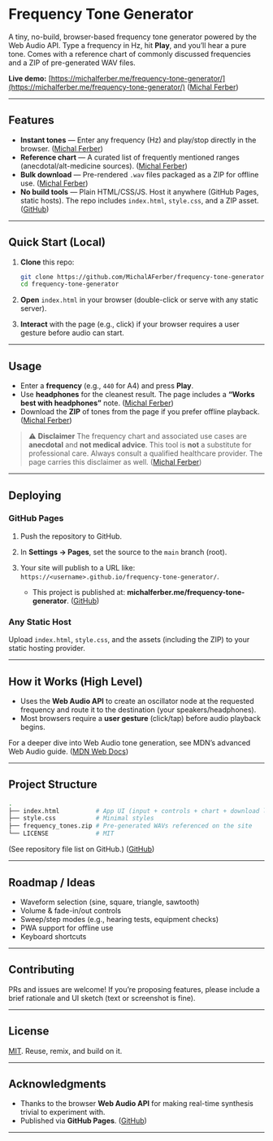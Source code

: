 # Frequency Tone Generator

A tiny, no-build, browser-based frequency tone generator powered by the Web Audio API. Type a frequency in Hz, hit **Play**, and you’ll hear a pure tone. Comes with a reference chart of commonly discussed frequencies and a ZIP of pre-generated WAV files.

**Live demo:** [https://michalferber.me/frequency-tone-generator/](https://michalferber.me/frequency-tone-generator/) ([Michal Ferber][1])

---

## Features

* **Instant tones** — Enter any frequency (Hz) and play/stop directly in the browser. ([Michal Ferber][1])
* **Reference chart** — A curated list of frequently mentioned ranges (anecdotal/alt-medicine sources). ([Michal Ferber][1])
* **Bulk download** — Pre-rendered `.wav` files packaged as a ZIP for offline use. ([Michal Ferber][1])
* **No build tools** — Plain HTML/CSS/JS. Host it anywhere (GitHub Pages, static hosts). The repo includes `index.html`, `style.css`, and a ZIP asset. ([GitHub][2])

---

## Quick Start (Local)

1. **Clone** this repo:

   ```bash
   git clone https://github.com/MichalAFerber/frequency-tone-generator.git
   cd frequency-tone-generator
   ```

2. **Open** `index.html` in your browser (double-click or serve with any static server).
3. **Interact** with the page (e.g., click) if your browser requires a user gesture before audio can start.

---

## Usage

* Enter a **frequency** (e.g., `440` for A4) and press **Play**.
* Use **headphones** for the cleanest result. The page includes a **“Works best with headphones”** note. ([Michal Ferber][1])
* Download the **ZIP** of tones from the page if you prefer offline playback. ([Michal Ferber][1])

> ⚠️ **Disclaimer**
> The frequency chart and associated use cases are **anecdotal** and **not medical advice**. This tool is **not** a substitute for professional care. Always consult a qualified healthcare provider. The page carries this disclaimer as well. ([Michal Ferber][1])

---

## Deploying

### GitHub Pages

1. Push the repository to GitHub.
2. In **Settings → Pages**, set the source to the `main` branch (root).
3. Your site will publish to a URL like: `https://<username>.github.io/frequency-tone-generator/`.

   * This project is published at: **michalferber.me/frequency-tone-generator**. ([GitHub][2])

### Any Static Host

Upload `index.html`, `style.css`, and the assets (including the ZIP) to your static hosting provider.

---

## How it Works (High Level)

* Uses the **Web Audio API** to create an oscillator node at the requested frequency and route it to the destination (your speakers/headphones).
* Most browsers require a **user gesture** (click/tap) before audio playback begins.

For a deeper dive into Web Audio tone generation, see MDN’s advanced Web Audio guide. ([MDN Web Docs][3])

---

## Project Structure

```bash
.
├── index.html          # App UI (input + controls + chart + download link)
├── style.css           # Minimal styles
├── frequency_tones.zip # Pre-generated WAVs referenced on the site
└── LICENSE             # MIT
```

(See repository file list on GitHub.) ([GitHub][2])

---

## Roadmap / Ideas

* Waveform selection (sine, square, triangle, sawtooth)
* Volume & fade-in/out controls
* Sweep/step modes (e.g., hearing tests, equipment checks)
* PWA support for offline use
* Keyboard shortcuts

---

## Contributing

PRs and issues are welcome! If you’re proposing features, please include a brief rationale and UI sketch (text or screenshot is fine).

---

## License

[MIT](./LICENSE). Reuse, remix, and build on it.

---

## Acknowledgments

* Thanks to the browser **Web Audio API** for making real-time synthesis trivial to experiment with.
* Published via **GitHub Pages**. ([GitHub][2])

---

[1]: https://michalferber.me/frequency-tone-generator/ "Frequency Tone Generator"
[2]: https://github.com/MichalAFerber/frequency-tone-generator "GitHub - MichalAFerber/frequency-tone-generator"
[3]: https://developer.mozilla.org/en-US/docs/Web/API/Web_Audio_API/Advanced_techniques?utm_source=chatgpt.com "Advanced techniques: Creating and sequencing audio - MDN"
